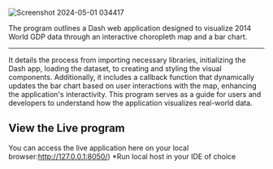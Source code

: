 ![Screenshot 2024-05-01 034417](https://github.com/AltUser44/DataPlot/assets/138399028/edddd966-2fbe-4317-a98e-ef7262d8d3a1)

The program outlines a Dash web application designed to visualize 2014 World GDP data through an interactive choropleth map and a bar chart. 

-------------------------------------

It details the process from importing necessary libraries, initializing the Dash app, loading the dataset, to creating and styling the visual components. 
Additionally, it includes a callback function that dynamically updates the bar chart based on user interactions with the map, 
enhancing the application's interactivity. This program serves as a guide for users and developers to understand how the application visualizes real-world data.

## View the Live program

You can access the live application here on your local browser:http://127.0.0.1:8050/)
*Run local host in your IDE of choice


